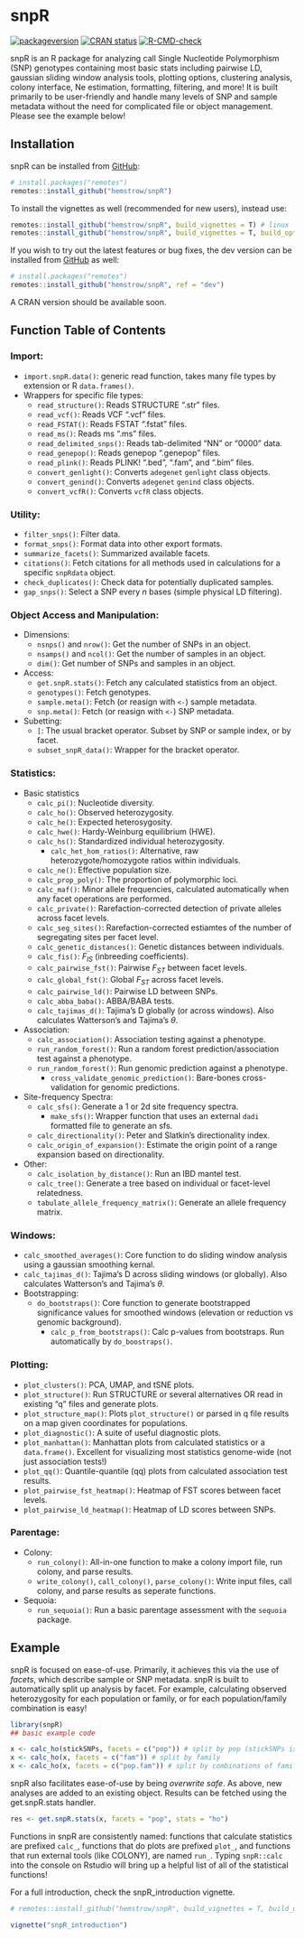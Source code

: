 
<!-- README.md is generated from README.Rmd. Please edit that file -->

# snpR

<!-- badges: start -->

[![packageversion](https://img.shields.io/badge/Package%20version-1.2.9.1-orange.svg?style=flat-square)](commits/master)
[![CRAN
status](https://www.r-pkg.org/badges/version/snpR)](https://CRAN.R-project.org/package=snpR)
[![R-CMD-check](https://github.com/hemstrow/snpR/actions/workflows/R-CMD-check.yaml/badge.svg)](https://github.com/hemstrow/snpR/actions/workflows/R-CMD-check.yaml)
<!-- badges: end -->

snpR is an R package for analyzing call Single Nucleotide Polymorphism
(SNP) genotypes containing most basic stats including pairwise LD,
gaussian sliding window analysis tools, plotting options, clustering
analysis, colony interface, Ne estimation, formatting, filtering, and
more! It is built primarily to be user-friendly and handle many levels
of SNP and sample metadata without the need for complicated file or
object management. Please see the example below!

## Installation

snpR can be installed from [GitHub](https://github.com/hemstrow/snpR):

``` r
# install.packages("remotes")
remotes::install_github("hemstrow/snpR")
```

To install the vignettes as well (recommended for new users), instead
use:

``` r
remotes::install_github("hemstrow/snpR", build_vignettes = T) # linux
remotes::install_github("hemstrow/snpR", build_vignettes = T, build_opts = c("--no-resave-data", "--no-manual")) # windows
```

If you wish to try out the latest features or bug fixes, the dev version
can be installed from [GitHub](https://github.com/hemstrow/snpR) as
well:

``` r
# install.packages("remotes")
remotes::install_github("hemstrow/snpR", ref = "dev")
```

A CRAN version should be available soon.

## Function Table of Contents

### Import:

- `import.snpR.data()`: generic read function, takes many file types by
  extension or R `data.frames()`.
- Wrappers for specific file types:
  - `read_structure()`: Reads STRUCTURE “.str” files.
  - `read_vcf()`: Reads VCF “.vcf” files.
  - `read_FSTAT()`: Reads FSTAT “.fstat” files.
  - `read_ms()`: Reads ms “.ms” files.
  - `read_delimited_snps()`: Reads tab-delimited “NN” or “0000” data.
  - `read_genepop()`: Reads genepop “.genepop” files.
  - `read_plink()`: Reads PLINK! “.bed”, “.fam”, and “.bim” files.
  - `convert_genlight()`: Converts `adegenet` `genlight` class objects.
  - `convert_genind()`: Converts `adegenet` `genind` class objects.
  - `convert_vcfR()`: Converts `vcfR` class objects.

### Utility:

- `filter_snps()`: Filter data.
- `format_snps()`: Format data into other export formats.
- `summarize_facets()`: Summarized available facets.
- `citations()`: Fetch citations for all methods used in calculations
  for a specific `snpRdata` object.
- `check_duplicates()`: Check data for potentially duplicated samples.
- `gap_snps()`: Select a SNP every *n* bases (simple physical LD
  filtering).

### Object Access and Manipulation:

- Dimensions:
  - `nsnps()` and `nrow()`: Get the number of SNPs in an object.
  - `nsamps()` and `ncol()`: Get the number of samples in an object.
  - `dim()`: Get number of SNPs and samples in an object.
- Access:
  - `get.snpR.stats()`: Fetch any calculated statistics from an object.
  - `genotypes()`: Fetch genotypes.
  - `sample.meta()`: Fetch (or reasign with `<-`) sample metadata.
  - `snp.meta()`: Fetch (or reasign with `<-`) SNP metadata.
- Subetting:
  - `[`: The usual bracket operator. Subset by SNP or sample index, or
    by facet.
  - `subset_snpR_data()`: Wrapper for the bracket operator.

### Statistics:

- Basic statistics
  - `calc_pi()`: Nucleotide diversity.
  - `calc_ho()`: Observed heterozygosity.
  - `calc_he()`: Expected heterosygosity.
  - `calc_hwe()`: Hardy-Weinburg equilibrium (HWE).
  - `calc_hs()`: Standardized individual heterozygosity.
    - `calc_het_hom_ratios()`: Alternative, raw heterozygote/homozygote
      ratios within individuals.
  - `calc_ne()`: Effective population size.
  - `calc_prop_poly()`: The proportion of polymorphic loci.
  - `calc_maf()`: Minor allele frequencies, calculated automatically
    when any facet operations are performed.
  - `calc_private()`: Rarefaction-corrected detection of private alleles
    across facet levels.
  - `calc_seg_sites()`: Rarefaction-corrected estiamtes of the number of
    segregating sites per facet level.
  - `calc_genetic_distances()`: Genetic distances between individuals.
  - `calc_fis()`: $F_{IS}$ (inbreeding coefficients).
  - `calc_pairwise_fst()`: Pairwise $F_{ST}$ between facet levels.
  - `calc_global_fst()`: Global $F_{ST}$ across facet levels.
  - `calc_pairwise_ld()`: Pairwise LD between SNPs.
  - `calc_abba_baba()`: ABBA/BABA tests.
  - `calc_tajimas_d()`: Tajima’s D globally (or across windows). Also
    calculates Watterson’s and Tajima’s $\theta$.
- Association:
  - `calc_association()`: Association testing against a phenotype.
  - `run_random_forest()`: Run a random forest prediction/association
    test against a phenotype.
  - `run_random_forest()`: Run genomic prediction against a phenotype.
    - `cross_validate_genomic_prediction()`: Bare-bones cross-validation
      for genomic predictions.
- Site-frequency Spectra:
  - `calc_sfs()`: Generate a 1 or 2d site frequency spectra.
    - `make_sfs()`: Wrapper function that uses an external `dadi`
      formatted file to generate an sfs.
  - `calc_directionality()`: Peter and Slatkin’s directionality index.
  - `calc_origin_of_expansion()`: Estimate the origin point of a range
    expansion based on directionality.
- Other:
  - `calc_isolation_by_distance()`: Run an IBD mantel test.
  - `calc_tree()`: Generate a tree based on individual or facet-level
    relatedness.
  - `tabulate_allele_frequency_matrix()`: Generate an allele frequency
    matrix.

### Windows:

- `calc_smoothed_averages()`: Core function to do sliding window
  analysis using a gaussian smoothing kernal.
- `calc_tajimas_d()`: Tajima’s D across sliding windows (or globally).
  Also calculates Watterson’s and Tajima’s $\theta$.
- Bootstrapping:
  - `do_bootstraps()`: Core function to generate bootstrapped
    significance values for smoothed windows (elevation or reduction vs
    genomic background).
    - `calc_p_from_bootstraps()`: Calc p-values from bootstraps. Run
      automatically by `do_boostraps()`.

### Plotting:

- `plot_clusters()`: PCA, UMAP, and tSNE plots.
- `plot_structure()`: Run STRUCTURE or several alternatives OR read in
  existing “q” files and generate plots.
- `plot_structure_map()`: Plots `plot_structure()` or parsed in q file
  results on a map given coordinates for populations.
- `plot_diagnostic()`: A suite of useful diagnostic plots.
- `plot_manhattan()`: Manhattan plots from calculated statistics or a
  `data.frame()`. Excellent for visualizing most statistics genome-wide
  (not just association tests!)
- `plot_qq()`: Quantile-quantile (qq) plots from calculated association
  test results.
- `plot_pairwise_fst_heatmap()`: Heatmap of FST scores between facet
  levels.
- `plot_pairwise_ld_heatmap()`: Heatmap of LD scores between SNPs.

### Parentage:

- Colony:
  - `run_colony()`: All-in-one function to make a colony import file,
    run colony, and parse results.
  - `write_colony()`, `call_colony()`, `parse_colony()`: Write input
    files, call colony, and parse results as seperate functions.
- Sequoia:
  - `run_sequoia()`: Run a basic parentage assessment with the `sequoia`
    package.

## Example

snpR is focused on ease-of-use. Primarily, it achieves this via the use
of *facets*, which describe sample or SNP metadata. snpR is built to
automatically split up analysis by facet. For example, calculating
observed heterozygosity for each population or family, or for each
population/family combination is easy!

``` r
library(snpR)
## basic example code

x <- calc_ho(stickSNPs, facets = c("pop")) # split by pop (stickSNPs is an example dataset included in snpR)
x <- calc_ho(x, facets = c("fam")) # split by family
x <- calc_ho(x, facets = c("pop.fam")) # split by combinations of family and pop
```

snpR also facilitates ease-of-use by being *overwrite safe*. As above,
new analyses are added to an existing object. Results can be fetched
using the get.snpR.stats handler.

``` r
res <- get.snpR.stats(x, facets = "pop", stats = "ho")
```

Functions in snpR are consistently named: functions that calculate
statistics are prefixed `calc_`, functions that do plots are prefixed
`plot_`, and functions that run external tools (like COLONY), are named
`run_`. Typing `snpR::calc` into the console on Rstudio will bring up a
helpful list of all of the statistical functions!

For a full introduction, check the snpR_introduction vignette.

``` r
# remotes::install_github("hemstrow/snpR", build_vignettes = T, build_opts = c("--no-resave-data", "--no-manual"))

vignette("snpR_introduction")
```
